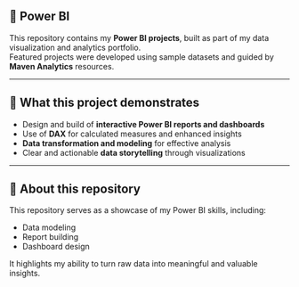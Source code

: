 ## 📑 Power BI
This repository contains my **Power BI projects**, built as part of my data visualization and analytics portfolio.  
Featured projects were developed using sample datasets and guided by **Maven Analytics** resources.  

---

## 🔎 What this project demonstrates
- Design and build of **interactive Power BI reports and dashboards**  
- Use of **DAX** for calculated measures and enhanced insights  
- **Data transformation and modeling** for effective analysis  
- Clear and actionable **data storytelling** through visualizations  

---

## 📂 About this repository
This repository serves as a showcase of my Power BI skills, including:  
- Data modeling  
- Report building  
- Dashboard design  

It highlights my ability to turn raw data into meaningful and valuable insights.  
